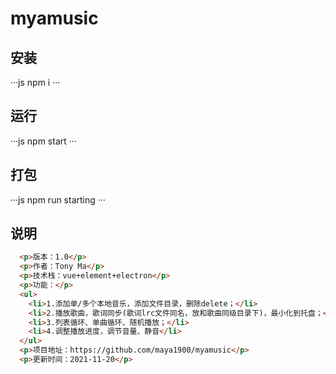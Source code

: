 # myamusic

## 安装

···js
npm i
···

## 运行

···js
npm start
···
## 打包

···js
npm run starting
···

## 说明

```html
  <p>版本：1.0</p>
  <p>作者：Tony Ma</p>
  <p>技术栈：vue+element+electron</p>
  <p>功能：</p>
  <ul>
    <li>1.添加单/多个本地音乐，添加文件目录，删除delete；</li>
    <li>2.播放歌曲，歌词同步(歌词lrc文件同名，放和歌曲同级目录下)，最小化到托盘；</li>
    <li>3.列表循环、单曲循环、随机播放；</li>
    <li>4.调整播放进度，调节音量、静音</li>
  </ul>
  <p>项目地址：https://github.com/maya1900/myamusic</p>
  <p>更新时间：2021-11-20</p>
```
